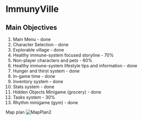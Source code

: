 # ImmunyVille

## Main Objectives

1. Main Menu - done
2. Character Selection - done
3. Explorable village - done
4. Healthy immune-system focused storyline - 70%
5. Non-player characters and pets - 60%
6. Healthy immune-system lifestyle tips and information - done
7. Hunger and thirst system - done
8. In-game time - done
9. Inventory system - done
10. Stats system - done
11. Hidden Objects Minigame (grocery) - done
12. Tasks system - 30%
13. Rhythm minigame (gym) - done


Map plan
![MapPlan2](https://user-images.githubusercontent.com/87693389/128253948-947d5f91-cb8f-4f15-986d-3cc605a316d2.png)
